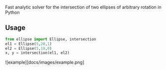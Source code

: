 Fast analytic solver for the intersection of two ellipses of arbitrary rotation in Python
## Usage

```python
from ellipse import Ellipse, intersection
el1 = Ellipse(5,20,1)
el2 = Ellipse(5,10,0)
x, y = intersection(el1, el2)
```

![example][docs/images/example.png]
